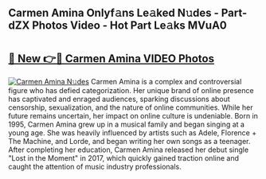 ## Carmen Amina Onlyf𝚊ns Le𝚊ked N𝚞des - Part-dZX Photos Video - Hot Part Le𝚊ks MVuA0

# <h2><a href="http://ac4569.deff.icu/?id=Carmen+Amina">🔗 New 👉🔴 Carmen Amina VIDEO Photos</a></h2>

[![Carmen Amina N𝚞des](https://i.imgur.com/rIISA9y.gif)](http://ac4569.deff.icu/?id=Carmen+Amina)
Carmen Amina is a complex and controversial figure who has defied categorization. Her unique brand of online presence has captivated and enraged audiences, sparking discussions about censorship, sexualization, and the nature of online communities. While her future remains uncertain, her impact on online culture is undeniable. Born in 1995, Carmen Amina grew up in a musical family and began singing at a young age. She was heavily influenced by artists such as Adele, Florence + The Machine, and Lorde, and began writing her own songs as a teenager. After completing her education, Carmen Amina released her debut single "Lost in the Moment" in 2017, which quickly gained traction online and caught the attention of music industry professionals.
